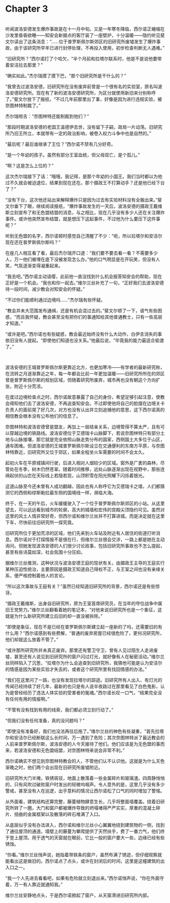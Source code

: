 # Chapter 3

<br>
听闻波洛安德发生爆炸事故是在十一月中旬。又是一年寒冬降临，西尔诺正蜷缩在沙发里昏昏欲睡——知安会新据点的客厅装了一座壁炉，十分温暖——隐约听见斐文尔读出了这条消息：“……位于普罗斯佩尔斯郊区的旧研究所废墟发生了爆炸事故，由于该研究所早年已进行封停处理，不再投入使用，初步检查判断无人遇难。”

“旧研究所？”西尔诺打了个哈欠，“半个月前和拉塔尔联系时，他是不是说他要带着安洁拉去那里？”

“确实如此。”杰尔瑞摸了摸下巴，“那个旧研究所是干什么的？”

“我曾去过波洛安德，旧研究所在没有废弃前曾是一个很有名的实验室，原名叫波洛安德研究所。现在有了新的波洛安德研究所，为区分就使用新旧来分别称呼了。”斐文尔放下了报纸，“不过几年前那里出了事，好像是因为进行违规实验，被奈图林特制裁了。”

杰尔瑞咂舌：“奈图林特还能制裁到他们？”

“那段时期波洛安德的老国王温德伊去世，没有留下子嗣，政局一片动荡。旧研究所乃旧王所立，本就带有一定的政治影响，被卷入权力斗争中也是自然的。”

“最后呢？最后谁继承了王位？”西尔诺不禁有几分好奇。

“是一个年幼的孩子。虽然有部分王室血统，但父母双亡，是个孤儿。”

“啊？这是怎么上位的？”

这次杰尔瑞接下了话：“哦哦，我记得，是那个年幼的小国王。我们当时都以为他过不久就会被迫退位，结果到现在还在。那个摄政王不打算动手？还是他已经下台了？”

“没有下台，这次他还站出来解释爆炸只是因为过去有实验材料没有全搬出来。”斐文尔垂下了眼，继续阅读报纸，“爆炸事故发生的一天后，波洛安德的摄政王戴维斯立刻宣布了和无色盟结盟的消息，与之相比，现在几乎没有多少人还在关注爆炸事件。或许他突然宣布结盟，就是想压下这起事件，不过他为什么要压下这件事呢？”

听到无色盟的名字，西尔诺顿时感觉自己清醒了不少：“呃，所以拉塔尔和安洁尔现在还在普罗斯佩尔斯吗？”

在座几人相互看了看，最后杰尔瑞开口道：“我们要不要去看一看？不需要多少人，万一他们被埋在底下没被发现怎么办。”他的口气明显是在开玩笑，但没有人笑，气氛逐渐变得凝重起来。

“我去吧。”西尔诺主动请缨，此前他一直没找到什么机会报答知安会的帮助，现在正好是一个机会。“我也和你一起去。”维尔兰丝补充了一句，“正好我们去波洛安德待一段时间，减少教会对知安会的怀疑。”

“不过你们能顺利通过边境吗……”杰尔瑞有些怀疑。

“教会并未大范围发布通缉，还是有机会混过去的。”斐文尔顿了一下，语气有些困惑，“而且我怀疑，教会甚至没有把你们的事通知给其他普通教士，只有一些高层才知道。”

“或许是吧。”西尔诺也有些疑惑，教会最近始终没有什么大动作，白伊言消失的事依旧没有人提起。“即使他们知道也没关系。”他最后说，“毕竟我的能力最适合偷渡了。”

<br>

波洛安德的王城普罗斯佩尔斯更靠近北方，也更加寒冷——有学者的最新研究称，在流转之月逐渐靠近之年，每一年都会比前一年更加温暖——旧研究所所在的郊区曾是普罗斯佩尔斯的规划区域，但随着研究所废弃，城市再也没有朝这个方向扩张，附近十分荒凉。

在度过边境检查点之时，西尔诺故意暴露了自己的身份，希望足够引起注意，使教会得知他们去了波洛安德，不再追查知安会。不过即使他将自己的脸摆在边境关卡负责人的面前晃了好几次，对方也没有认出并立刻追捕他的意思，这下西尔诺真的相信教会根本没有公布他们的信息了。

奈图林特和波洛安德曾是盟友，再加上一层结亲关系，边境管得不算太严，且有可以穿越边境的铁路线。波洛安德位于艾德瑞卡山脉脚下，若说奈图林特只有部分土地与山脉接壤，那它就是完全依照山脉走势分布的国家，西侧国土大多位于山区，通车困难。但波洛安德的王城普罗斯佩尔斯设立在交通便利的东南方平原，与奈图林特靠近，旧研究所又位于郊区，如果全程坐火车需要的时间不会太久。

起初火车在平原城镇间行驶，后进入相对人烟较少的区域。窗外是广袤的森林，尽管处在冬季，树木仍然苍翠。随着时间推移，远处山脉逐渐出现在视野中，那些连绵起伏的山峦在天际线上若隐若现，山顶积雪在阳光照耀下闪烁着银光。

这道山脉至今还未曾有人成功翻越，因此也有人称呼它为艾德瑞卡之墙，人们都猜测它的西侧和缪斯勒拉最东侧的国境线一样，濒临大海。

终于，在一天的午后，火车缓缓驶入了一个位于普罗斯佩尔斯郊区的小站。从这里望去，可以远远看到城市的轮廓，高大的城墙和宏伟的宫殿尖顶隐约可见。虽然对这里的风土人情非常好奇，但西尔诺和维尔兰丝并不打算进城，而是决定就在这里下车，尽快前往旧研究所一探究竟。

旧研究所位于更加荒凉的区域，他们先来到火车站及附近有人居住的街道打听消息。西尔诺对于打探情报不是很在行，但维尔兰丝很会交涉，一路上都是她在主动询问。但她发现波洛安德的人们很少讨论政事，包括旧研究所事故也不怎么提起，甚至有些讳莫如深，社会氛围十分压抑。

据维尔兰丝推测，这种状况与波洛安德王庭的现状有关。由摄政王主导的王庭实行某种压迫性统治，主要原因是摄政王知道自己得权不正，与王室之间也没有亲缘关系，便严格控制着他人的言论。

“所以这次事故与王庭有关？”虽然已经知道旧研究所的背景，西尔诺还是有些惊讶。

“摄政王戴维斯，出身自旧研究所，原为王室首席研究员，在当年的夺位战争中属旧王党势力。”维尔兰丝翻看着她的笔记本，“对他来说旧研究所也是一个象征，这就是为什么新研究所建立后旧的却一直没被拆除。”

“即使是象征，现在不是已经在普罗斯佩尔斯建立起一座新的了吗，还需要旧的有什么用？”西尔诺感到有些费解，“普通的废弃房屋已经很危险了，更何况研究所，他们却就这么放着不管了。”

“或许那所研究所并未真正废弃。那里还有警卫守卫，曾有人见过陌生人走进废墟，甚至还有人说见到旧研究所的窗户闪过灯光，就好像有人在秘密活动。”维尔兰丝同样陷入了沉思，“拉塔尔为什么会追查到旧研究所，我猜他可能是认为安洁尔的情感是因为某些实验才失去的，或者这个研究所里有找回情感的办法。”

“我们在这里问了一路，也没有发现拉塔尔的踪迹。旧研究所有人出入、有灯光的传闻已经持续了好几年，最新的也只是有人说半夜路过在那里看见了白色鬼影，认为是曾经经历了违法人体实验的受害者的冤魂。”西尔诺长叹一口气，“结果完全没有任何有用的情报啊。”

“不管有没有找到有用的线索，我们都必须立刻行动了。”

“但我们没有任何准备，真的没问题吗？”

“即使没有准备好，我们也没法再往后拖了。”维尔兰丝的神色有些凝重，“首先拉塔尔和安洁尔已经断联这么长时间，万一遇到了危险；其次奈图林特派了最近教会的人前来普罗斯佩尔斯，波洛安德的人今天接待了他们。他们应该是为无色盟的事而来，若波洛安德和无色盟结盟，对奈图林特来说会非常不利。”

西尔诺确实不想见到奈图林特教会的人，不管他们认不认识他。这就是为什么天色渐晚之时，他们两个会出现在旧研究所废墟附近。

旧研究所大门半掩，铁锈斑驳，地面上散落着一些金属碎片和玻璃渣。四周静悄悄的，只有风吹过破败窗户时发出的轻微呜咽声。令人意外的是，这里几乎没有多少警戒，甚至没有人在巡逻，出乎意料的情况让西尔诺松了口气的同时增加了警惕。

从外面看，建筑结构还算完整，藤蔓植物肆意生长，几乎将整面墙覆盖。绕着旧研究所转了一圈，大门和窗户都被爆炸导致的坍塌堵得严严实实，厚重的混凝土碎片、扭曲的金属框架以及散落的砖石堆满了入口。

从底层似乎没有办法进入，西尔诺和维尔兰丝小心翼翼地绕到建筑物的一侧，找到了通往屋顶的通道。墙壁上的藤蔓为攀爬提供了天然扶手，费了一番力气，他们终于登上屋顶。用于透气的天窗就在眼前，它比一般的窗户要大一些，边缘已经有些锈蚀。

“你看。”维尔兰丝悄声说，她指着带铁条的窗户，虽然布满了锈迹，但仔细观察就能看出这是做旧的。西尔诺点了点头，或许在封闭后的时间，这里是这幢建筑的出入口之一。

“我一个人先进去看看吧，如果有危险就立刻退出来。”西尔诺悄声说，“你在外面守着，万一有人靠近就通知我。”

维尔兰丝安静地点头，于是西尔诺掀起了窗户，从天窗滑进旧研究所内部。
